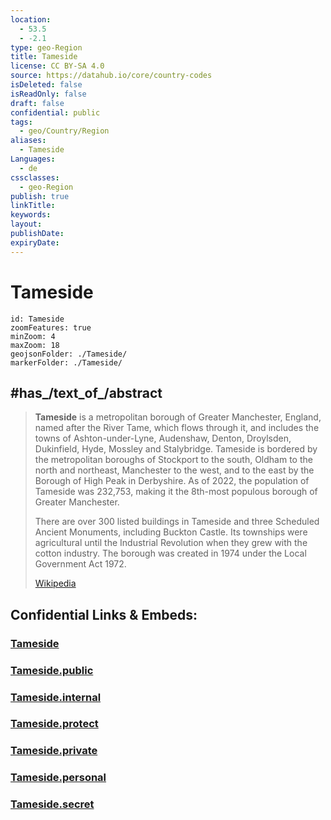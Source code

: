 ```yaml
---
location:
  - 53.5
  - -2.1
type: geo-Region
title: Tameside
license: CC BY-SA 4.0
source: https://datahub.io/core/country-codes
isDeleted: false
isReadOnly: false
draft: false
confidential: public
tags:
  - geo/Country/Region
aliases:
  - Tameside
Languages:
  - de
cssclasses:
  - geo-Region
publish: true
linkTitle:
keywords:
layout:
publishDate:
expiryDate:
---
```


# Tameside

```leaflet
id: Tameside
zoomFeatures: true 
minZoom: 4 
maxZoom: 18
geojsonFolder: ./Tameside/
markerFolder: ./Tameside/
```


## #has_/text_of_/abstract 

> **Tameside** is a metropolitan borough of Greater Manchester, England, named after the River Tame, which flows through it, and includes the towns of Ashton-under-Lyne, Audenshaw, Denton, Droylsden, Dukinfield, Hyde, Mossley and Stalybridge. Tameside is bordered by the metropolitan boroughs of Stockport to the south, Oldham to the north and northeast, Manchester to the west, and to the east by the Borough of High Peak in Derbyshire. As of 2022, the population of Tameside was 232,753, making it the 8th-most populous borough of Greater Manchester.
>
> There are over 300 listed buildings in Tameside and three Scheduled Ancient Monuments, including Buckton Castle. Its townships were agricultural until the Industrial Revolution when they grew with the cotton industry. The borough was created in 1974 under the Local Government Act 1972.
>
> [Wikipedia](https://en.wikipedia.org/wiki/Tameside)


## Confidential Links & Embeds: 

### [Tameside](/_Standards/Earth/Continent/Europe/Europe~North/UK/England/Regions~England/North_West_England/Manchester,County/Tameside.md) 

### [Tameside.public](/_public/Earth/Continent/Europe/Europe~North/UK/England/Regions~England/North_West_England/Manchester,County/Tameside.public.md) 

### [Tameside.internal](/_internal/Earth/Continent/Europe/Europe~North/UK/England/Regions~England/North_West_England/Manchester,County/Tameside.internal.md) 

### [Tameside.protect](/_protect/Earth/Continent/Europe/Europe~North/UK/England/Regions~England/North_West_England/Manchester,County/Tameside.protect.md) 

### [Tameside.private](/_private/Earth/Continent/Europe/Europe~North/UK/England/Regions~England/North_West_England/Manchester,County/Tameside.private.md) 

### [Tameside.personal](/_personal/Earth/Continent/Europe/Europe~North/UK/England/Regions~England/North_West_England/Manchester,County/Tameside.personal.md) 

### [Tameside.secret](/_secret/Earth/Continent/Europe/Europe~North/UK/England/Regions~England/North_West_England/Manchester,County/Tameside.secret.md)

